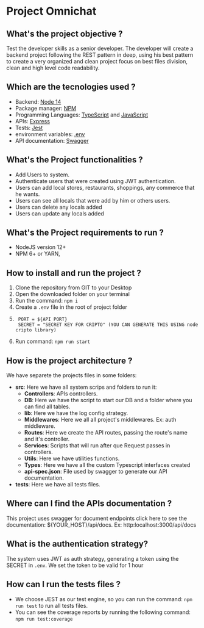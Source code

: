 # Project Omnichat

## What's the project objective ?

Test the developer skills as a senior developer. The developer will create a backend project following the REST pattern in deep, using his best pattern to create a very organized and clean project focus on best files division, clean and high level code readability.

## Which are the tecnologies used ?

* Backend: [Node 14](https://nodejs.org/en/)
* Package manager: [NPM](https://www.npmjs.com/)
* Programming Languages: [TypeScript](https://www.typescriptlang.org/) and [JavaScript](https://developer.mozilla.org/pt-BR/docs/Web/JavaScript)
* APIs: [Express](https://expressjs.com/pt-br/)
* Tests: [Jest](https://jestjs.io/pt-BR/)
* environment variables: [.env](https://www.npmjs.com/package/dotenv)
* API documentation: [Swagger](https://swagger.io/)

## What's the Project functionalities ?

* Add Users to system.
* Authenticate users that were created using JWT authentication.
* Users can add local stores, restaurants, shoppings, any commerce that he wants.
* Users can see all locals that were add by him or others users.
* Users can delete any locals added
* Users can update any locals added

## What's the Project requirements to run ?

* NodeJS version 12+
* NPM 6+ or YARN,

## How to install and run the project ?

1. Clone the repository from GIT to your Desktop
2. Open the downloaded folder on your terminal
3. Run the command: ```npm i```
4. Create a ```.env``` file in the root of project folder
5. ```
    PORT = ${API PORT}
    SECRET = "SECRET KEY FOR CRIPTO" (YOU CAN GENERATE THIS USING node cripto library)
6. Run command: ```npm run start```

## How is the project architecture ?

We have separete the projects files in some folders:

* **src**: Here we have all system scrips and folders to run it:
    * **Controllers**: APIs controllers.
    * **DB**: Here we have the script to start our DB and a folder where you can find all tables.
    * **lib**: Here we have the log config strategy.
    * **Middlewares**: Here we all all project's middlewares. Ex: auth middleware.
    * **Routes**: Here we create the API routes, passing the route's name and it's controller.
    * **Services**: Scripts that will run after que Request passes in controllers.
    * **Utils**: Here we have utilities functions.
    * **Types**: Here we have all the custom Typescript interfaces created
    * **api-spec.json**: File used by swagger to generate our API documentation.
* **tests**: Here we have all tests files.

## Where can I find the APIs documentation ?

This project uses swagger for document endpoints click here to see the documentation: ${YOUR_HOST}/api/docs. Ex: http:localhost:3000/api/docs

## What is the authentication strategy?

The system uses JWT as auth strategy, generating a token using the SECRET in ```.env```. We set the token to be valid for 1 hour

## How can I run the tests files ?

* We choose JEST as our test engine, so you can run the command: ```npm run test``` to run all tests files.
* You can see the coverage reports by running the following command: ```npm run test:coverage```